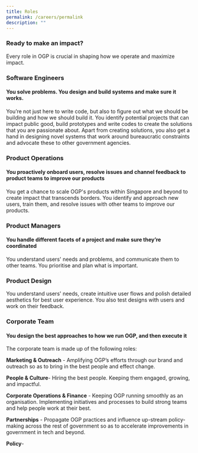 ```yaml
---
title: Roles
permalink: /careers/permalink
description: ""
---
```

### Ready to make an impact?
Every role in OGP is crucial in shaping how we operate and maximize impact.

### Software Engineers
#### You solve problems. You design and build systems and make sure it works.

You’re not just here to write code, but also to figure out what we should be building and how we should build it. You identify potential projects that can impact public good, build prototypes and write codes to create the solutions that you are passionate about. Apart from creating solutions, you also get a hand in designing novel systems that work around bureaucratic constraints and advocate these to other government agencies.

### Product Operations
#### You proactively onboard users, resolve issues and channel feedback to product teams to improve our products
You get a chance to scale OGP's products within Singapore and beyond to create impact that transcends borders. You identify and approach new users, train them, and resolve issues with other teams to improve our products.

### Product Managers
#### You handle different facets of a project and make sure they’re coordinated
You understand users' needs and problems, and communicate them to other teams. You prioritise and plan what is important.

### Product Design
You understand users' needs, create intuitive user flows and polish detailed aesthetics for best user experience. You also test designs with users and work on their feedback.

### Corporate Team
#### You design the best approaches to how we run OGP, and then execute it

The corporate team is made up of the following roles: 

**Marketing & Outreach** - Amplifying OGP’s efforts through our brand and outreach so as to bring in the best people and effect change. 

**People & Culture**- Hiring the best people. Keeping them engaged, growing, and impactful. 

**Corporate Operations & Finance** - Keeping OGP running smoothly as an organisation. Implementing initiatives and processes to build strong teams and help people work at their best. 

**Partnerships** - Propagate OGP practices and influence up-stream policy-making across the rest of government so as to accelerate improvements in government in tech and beyond. 

**Policy**-